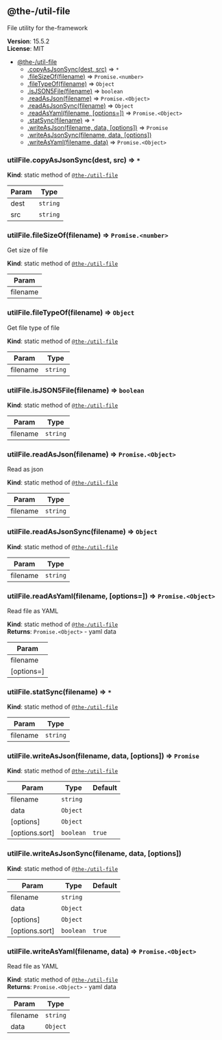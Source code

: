 <!--- Code generated by @the-/script-doc. DO NOT EDIT. -->

<a name="module_@the-/util-file"></a>

## @the-/util-file
File utility for the-framework

**Version**: 15.5.2  
**License**: MIT  

* [@the-/util-file](#module_@the-/util-file)
    * [.copyAsJsonSync(dest, src)](#module_@the-/util-file.copyAsJsonSync) ⇒ <code>\*</code>
    * [.fileSizeOf(filename)](#module_@the-/util-file.fileSizeOf) ⇒ <code>Promise.&lt;number&gt;</code>
    * [.fileTypeOf(filename)](#module_@the-/util-file.fileTypeOf) ⇒ <code>Object</code>
    * [.isJSON5File(filename)](#module_@the-/util-file.isJSON5File) ⇒ <code>boolean</code>
    * [.readAsJson(filename)](#module_@the-/util-file.readAsJson) ⇒ <code>Promise.&lt;Object&gt;</code>
    * [.readAsJsonSync(filename)](#module_@the-/util-file.readAsJsonSync) ⇒ <code>Object</code>
    * [.readAsYaml(filename, [options&#x3D;])](#module_@the-/util-file.readAsYaml) ⇒ <code>Promise.&lt;Object&gt;</code>
    * [.statSync(filename)](#module_@the-/util-file.statSync) ⇒ <code>\*</code>
    * [.writeAsJson(filename, data, [options])](#module_@the-/util-file.writeAsJson) ⇒ <code>Promise</code>
    * [.writeAsJsonSync(filename, data, [options])](#module_@the-/util-file.writeAsJsonSync)
    * [.writeAsYaml(filename, data)](#module_@the-/util-file.writeAsYaml) ⇒ <code>Promise.&lt;Object&gt;</code>

<a name="module_@the-/util-file.copyAsJsonSync"></a>

### utilFile.copyAsJsonSync(dest, src) ⇒ <code>\*</code>
**Kind**: static method of [<code>@the-/util-file</code>](#module_@the-/util-file)  

| Param | Type |
| --- | --- |
| dest | <code>string</code> | 
| src | <code>string</code> | 

<a name="module_@the-/util-file.fileSizeOf"></a>

### utilFile.fileSizeOf(filename) ⇒ <code>Promise.&lt;number&gt;</code>
Get size of file

**Kind**: static method of [<code>@the-/util-file</code>](#module_@the-/util-file)  

| Param |
| --- |
| filename | 

<a name="module_@the-/util-file.fileTypeOf"></a>

### utilFile.fileTypeOf(filename) ⇒ <code>Object</code>
Get file type of file

**Kind**: static method of [<code>@the-/util-file</code>](#module_@the-/util-file)  

| Param | Type |
| --- | --- |
| filename | <code>string</code> | 

<a name="module_@the-/util-file.isJSON5File"></a>

### utilFile.isJSON5File(filename) ⇒ <code>boolean</code>
**Kind**: static method of [<code>@the-/util-file</code>](#module_@the-/util-file)  

| Param | Type |
| --- | --- |
| filename | <code>string</code> | 

<a name="module_@the-/util-file.readAsJson"></a>

### utilFile.readAsJson(filename) ⇒ <code>Promise.&lt;Object&gt;</code>
Read as json

**Kind**: static method of [<code>@the-/util-file</code>](#module_@the-/util-file)  

| Param | Type |
| --- | --- |
| filename | <code>string</code> | 

<a name="module_@the-/util-file.readAsJsonSync"></a>

### utilFile.readAsJsonSync(filename) ⇒ <code>Object</code>
**Kind**: static method of [<code>@the-/util-file</code>](#module_@the-/util-file)  

| Param | Type |
| --- | --- |
| filename | <code>string</code> | 

<a name="module_@the-/util-file.readAsYaml"></a>

### utilFile.readAsYaml(filename, [options&#x3D;]) ⇒ <code>Promise.&lt;Object&gt;</code>
Read file as YAML

**Kind**: static method of [<code>@the-/util-file</code>](#module_@the-/util-file)  
**Returns**: <code>Promise.&lt;Object&gt;</code> - yaml data  

| Param |
| --- |
| filename | 
| [options=] | 

<a name="module_@the-/util-file.statSync"></a>

### utilFile.statSync(filename) ⇒ <code>\*</code>
**Kind**: static method of [<code>@the-/util-file</code>](#module_@the-/util-file)  

| Param | Type |
| --- | --- |
| filename | <code>string</code> | 

<a name="module_@the-/util-file.writeAsJson"></a>

### utilFile.writeAsJson(filename, data, [options]) ⇒ <code>Promise</code>
**Kind**: static method of [<code>@the-/util-file</code>](#module_@the-/util-file)  

| Param | Type | Default |
| --- | --- | --- |
| filename | <code>string</code> |  | 
| data | <code>Object</code> |  | 
| [options] | <code>Object</code> |  | 
| [options.sort] | <code>boolean</code> | <code>true</code> | 

<a name="module_@the-/util-file.writeAsJsonSync"></a>

### utilFile.writeAsJsonSync(filename, data, [options])
**Kind**: static method of [<code>@the-/util-file</code>](#module_@the-/util-file)  

| Param | Type | Default |
| --- | --- | --- |
| filename | <code>string</code> |  | 
| data | <code>Object</code> |  | 
| [options] | <code>Object</code> |  | 
| [options.sort] | <code>boolean</code> | <code>true</code> | 

<a name="module_@the-/util-file.writeAsYaml"></a>

### utilFile.writeAsYaml(filename, data) ⇒ <code>Promise.&lt;Object&gt;</code>
Read file as YAML

**Kind**: static method of [<code>@the-/util-file</code>](#module_@the-/util-file)  
**Returns**: <code>Promise.&lt;Object&gt;</code> - yaml data  

| Param | Type |
| --- | --- |
| filename | <code>string</code> | 
| data | <code>Object</code> | 

